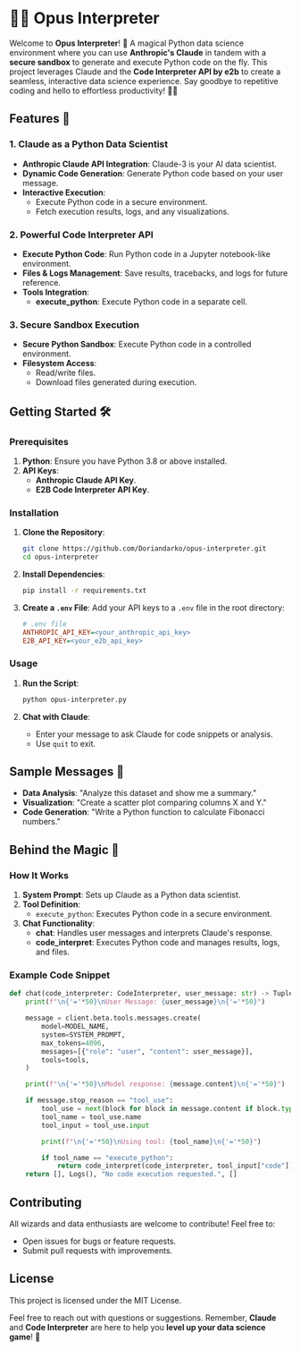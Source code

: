 # 🧙‍♂️ Opus Interpreter

Welcome to **Opus Interpreter**! 🚀 A magical Python data science environment where you can use **Anthropic's Claude** in tandem with a **secure sandbox** to generate and execute Python code on the fly. This project leverages Claude and the **Code Interpreter API by e2b** to create a seamless, interactive data science experience. Say goodbye to repetitive coding and hello to effortless productivity! 🎩✨

## Features 🌟
### 1. **Claude as a Python Data Scientist**
- **Anthropic Claude API Integration**: Claude-3 is your AI data scientist.
- **Dynamic Code Generation**: Generate Python code based on your user message.
- **Interactive Execution**:
  - Execute Python code in a secure environment.
  - Fetch execution results, logs, and any visualizations.

### 2. **Powerful Code Interpreter API**
- **Execute Python Code**: Run Python code in a Jupyter notebook-like environment.
- **Files & Logs Management**: Save results, tracebacks, and logs for future reference.
- **Tools Integration**:
  - **execute_python**: Execute Python code in a separate cell.

### 3. **Secure Sandbox Execution**
- **Secure Python Sandbox**: Execute Python code in a controlled environment.
- **Filesystem Access**:
  - Read/write files.
  - Download files generated during execution.

## Getting Started 🛠️
### Prerequisites
1. **Python**: Ensure you have Python 3.8 or above installed.
2. **API Keys**:
   - **Anthropic Claude API Key**.
   - **E2B Code Interpreter API Key**.

### Installation
1. **Clone the Repository**:
   ```bash
   git clone https://github.com/Doriandarko/opus-interpreter.git
   cd opus-interpreter
   ```

2. **Install Dependencies**:
   ```bash
   pip install -r requirements.txt
   ```

3. **Create a `.env` File**:
   Add your API keys to a `.env` file in the root directory:
   ```ini
   # .env file
   ANTHROPIC_API_KEY=<your_anthropic_api_key>
   E2B_API_KEY=<your_e2b_api_key>
   ```

### Usage
1. **Run the Script**:
   ```bash
   python opus-interpreter.py
   ```

2. **Chat with Claude**:
   - Enter your message to ask Claude for code snippets or analysis.
   - Use `quit` to exit.

## Sample Messages 💬
- **Data Analysis**: "Analyze this dataset and show me a summary."
- **Visualization**: "Create a scatter plot comparing columns X and Y."
- **Code Generation**: "Write a Python function to calculate Fibonacci numbers."

## Behind the Magic 🎩
### How It Works
1. **System Prompt**: Sets up Claude as a Python data scientist.
2. **Tool Definition**:
   - `execute_python`: Executes Python code in a secure environment.
3. **Chat Functionality**:
   - **chat**: Handles user messages and interprets Claude's response.
   - **code_interpret**: Executes Python code and manages results, logs, and files.

### Example Code Snippet
```python
def chat(code_interpreter: CodeInterpreter, user_message: str) -> Tuple[List[Result], Logs, str, List[str]]:
    print(f"\n{'='*50}\nUser Message: {user_message}\n{'='*50}")

    message = client.beta.tools.messages.create(
        model=MODEL_NAME,
        system=SYSTEM_PROMPT,
        max_tokens=4096,
        messages=[{"role": "user", "content": user_message}],
        tools=tools,
    )

    print(f"\n{'='*50}\nModel response: {message.content}\n{'='*50}")

    if message.stop_reason == "tool_use":
        tool_use = next(block for block in message.content if block.type == "tool_use")
        tool_name = tool_use.name
        tool_input = tool_use.input

        print(f"\n{'='*50}\nUsing tool: {tool_name}\n{'='*50}")

        if tool_name == "execute_python":
            return code_interpret(code_interpreter, tool_input["code"])
    return [], Logs(), "No code execution requested.", []
```

## Contributing
All wizards and data enthusiasts are welcome to contribute! Feel free to:
- Open issues for bugs or feature requests.
- Submit pull requests with improvements.

## License
This project is licensed under the MIT License.

Feel free to reach out with questions or suggestions. Remember, **Claude** and **Code Interpreter** are here to help you **level up your data science game**! 🎯
